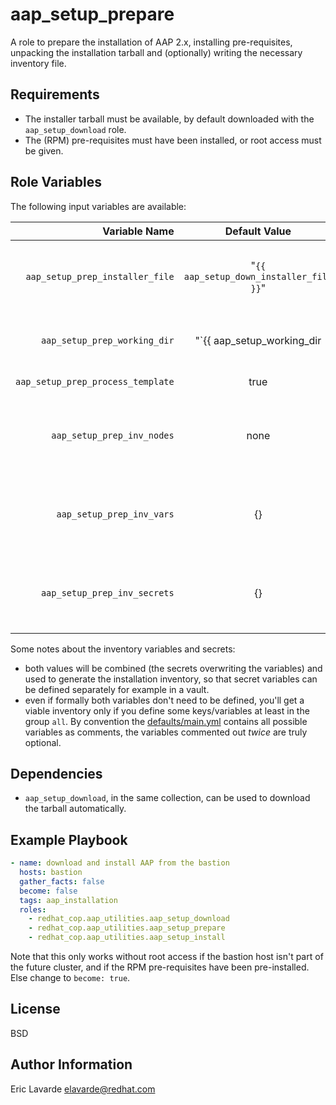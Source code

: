 aap\_setup\_prepare
=================

A role to prepare the installation of AAP 2.x, installing pre-requisites, unpacking the installation tarball and (optionally) writing the necessary inventory file.

Requirements
------------

* The installer tarball must be available, by default downloaded with the `aap_setup_download` role.
* The (RPM) pre-requisites must have been installed, or root access must be given.

Role Variables
--------------

The following input variables are available:

|Variable Name|Default Value|Required|Description|Example|
|---:|:---:|:---:|:---|:---:|
|`aap_setup_prep_installer_file`|"`{{ aap_setup_down_installer_file }}`"|no|absolute path where to find the tarball on the remote host, or URL http(s), note that `aap_setup_down_installer_file` is a fact set by the role `aap_setup_download`|'https://myhost/myinstaller.tar.gz' or '/var/tmp/myinstaller.tar.gz'|
|`aap_setup_prep_working_dir`|"`{{ aap_setup_working_dir | default('/var/tmp') }}`"|no|absolute path to a working directory, note that `aap_setup_working_dir` is used by other roles in the collection|'/srv/workdir'|
|`aap_setup_prep_process_template`|true|no|shall the inventory be generated by the role?|false|
|`aap_setup_prep_inv_nodes`|none|yes|a dictionary of dictionaries, the first level key is the inventory group name, the 2nd level key is the hostname with the value being its inventory host variables in INI-format|see [defaults/main.yml](defaults/main.yml)|
|`aap_setup_prep_inv_vars`|{}|see below|a dictionary of dictionaries, the first level key is the inventory group name, the 2nd level key is the variable name with the value being the variable's value|see [defaults/main.yml](defaults/main.yml)|
|`aap_setup_prep_inv_secrets`|{}|see below|a dictionary of dictionaries, the first level key is the inventory group name, the 2nd level key is the variable name with the value being the variable's value|see [defaults/main.yml](defaults/main.yml)|

Some notes about the inventory variables and secrets:

* both values will be combined (the secrets overwriting the variables) and used to generate the installation inventory, so that secret variables can be defined separately for example in a vault.
* even if formally both variables don't need to be defined, you'll get a viable inventory only if you define some keys/variables at least in the group `all`.
By convention the [defaults/main.yml](defaults/main.yml) contains all possible variables as comments, the variables commented out _twice_ are truly optional.

Dependencies
------------

* `aap_setup_download`, in the same collection, can be used to download the tarball automatically.

Example Playbook
----------------

```yaml
- name: download and install AAP from the bastion
  hosts: bastion
  gather_facts: false
  become: false
  tags: aap_installation
  roles:
    - redhat_cop.aap_utilities.aap_setup_download
    - redhat_cop.aap_utilities.aap_setup_prepare
    - redhat_cop.aap_utilities.aap_setup_install
```

Note that this only works without root access if the bastion host isn't part of the future cluster, and if the RPM pre-requisites have been pre-installed.
Else change to `become: true`.

License
-------

BSD

Author Information
------------------

Eric Lavarde <elavarde@redhat.com>
